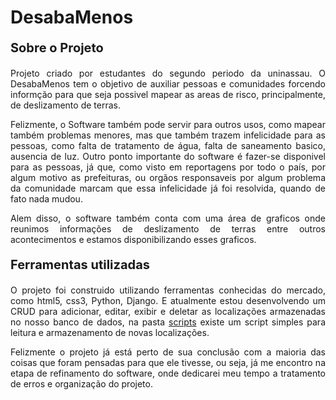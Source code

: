 
<h1>DesabaMenos</h1>

<p style="font-size:20;"><b>Sobre o Projeto</b></p>

<p style=" text-align: justify">Projeto criado por estudantes do segundo periodo da uninassau. O DesabaMenos tem o objetivo de auxiliar pessoas e comunidades forcendo informção para que seja possivel mapear as areas de risco, principalmente, de deslizamento de terras.</p>

<p style=" text-align: justify">Felizmente, o Software também pode servir para outros usos, como mapear também problemas menores, mas que também trazem infelicidade para as pessoas, como falta de tratamento de água, falta de saneamento basico, ausencia de luz. Outro ponto importante do software é fazer-se disponivel para as pessoas, já que, como visto em reportagens por todo o país, por algum motivo as prefeituras, ou orgãos responsaveis por algum problema da comunidade marcam que essa infelicidade já foi resolvida, quando de fato nada mudou.</p>

<p style=" text-align: justify">Alem disso, o software também conta com uma área de graficos onde reunimos informações de deslizamento de terras entre outros acontecimentos e estamos disponibilizando esses graficos.</p>

<p style="font-size:20;"><b>Ferramentas utilizadas</b></p>

<p style=" text-align: justify">O projeto foi construido utilizando ferramentas conhecidas do mercado, como html5, css3, Python, Django. E atualmente estou desenvolvendo um CRUD para adicionar, editar, exibir e deletar as localizações armazenadas no nosso banco de dados, na pasta <a href="https://github.com/EwertonRosendo/ProjectFaculdade/blob/main/website/static/scripts/addLocations.py"> scripts</a> existe um script simples para leitura e armazenamento de novas localizações.</p>

<p style=" text-align: justify">Felizmente o projeto já está perto de sua conclusão com a maioria das coisas que foram pensadas para que ele tivesse, ou seja, já me encontro na etapa de refinamento do software, onde dedicarei meu tempo a tratamento de erros e organização do projeto.</p>

